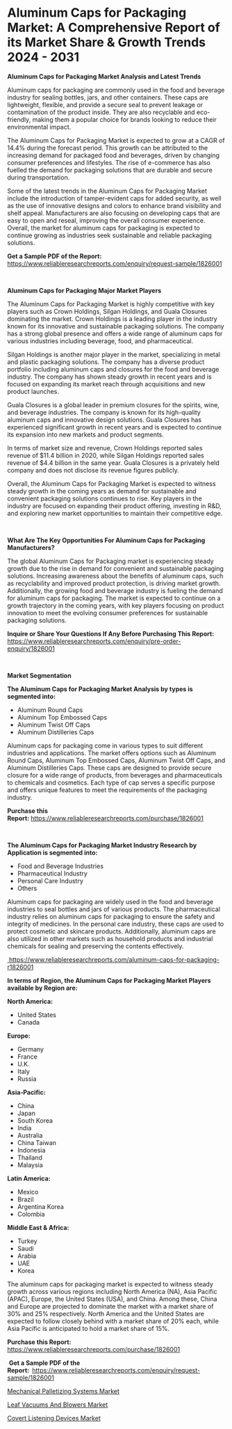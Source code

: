 <p><h1>Aluminum Caps for Packaging Market: A Comprehensive Report of its Market Share & Growth Trends 2024 - 2031</h1></p><p><strong>Aluminum Caps for Packaging Market Analysis and Latest Trends</strong></p>
<p><p>Aluminum caps for packaging are commonly used in the food and beverage industry for sealing bottles, jars, and other containers. These caps are lightweight, flexible, and provide a secure seal to prevent leakage or contamination of the product inside. They are also recyclable and eco-friendly, making them a popular choice for brands looking to reduce their environmental impact.</p><p>The Aluminum Caps for Packaging Market is expected to grow at a CAGR of 14.4% during the forecast period. This growth can be attributed to the increasing demand for packaged food and beverages, driven by changing consumer preferences and lifestyles. The rise of e-commerce has also fuelled the demand for packaging solutions that are durable and secure during transportation.</p><p>Some of the latest trends in the Aluminum Caps for Packaging Market include the introduction of tamper-evident caps for added security, as well as the use of innovative designs and colors to enhance brand visibility and shelf appeal. Manufacturers are also focusing on developing caps that are easy to open and reseal, improving the overall consumer experience. Overall, the market for aluminum caps for packaging is expected to continue growing as industries seek sustainable and reliable packaging solutions.</p></p>
<p><strong>Get a Sample PDF of the Report:&nbsp;</strong> <a href="https://www.reliableresearchreports.com/enquiry/request-sample/1826001">https://www.reliableresearchreports.com/enquiry/request-sample/1826001</a></p>
<p>&nbsp;</p>
<p><strong>Aluminum Caps for Packaging Major Market Players</strong></p>
<p><p>The Aluminum Caps for Packaging Market is highly competitive with key players such as Crown Holdings, Silgan Holdings, and Guala Closures dominating the market. Crown Holdings is a leading player in the industry known for its innovative and sustainable packaging solutions. The company has a strong global presence and offers a wide range of aluminum caps for various industries including beverage, food, and pharmaceutical.</p><p>Silgan Holdings is another major player in the market, specializing in metal and plastic packaging solutions. The company has a diverse product portfolio including aluminum caps and closures for the food and beverage industry. The company has shown steady growth in recent years and is focused on expanding its market reach through acquisitions and new product launches.</p><p>Guala Closures is a global leader in premium closures for the spirits, wine, and beverage industries. The company is known for its high-quality aluminum caps and innovative design solutions. Guala Closures has experienced significant growth in recent years and is expected to continue its expansion into new markets and product segments.</p><p>In terms of market size and revenue, Crown Holdings reported sales revenue of $11.4 billion in 2020, while Silgan Holdings reported sales revenue of $4.4 billion in the same year. Guala Closures is a privately held company and does not disclose its revenue figures publicly.</p><p>Overall, the Aluminum Caps for Packaging Market is expected to witness steady growth in the coming years as demand for sustainable and convenient packaging solutions continues to rise. Key players in the industry are focused on expanding their product offering, investing in R&D, and exploring new market opportunities to maintain their competitive edge.</p></p>
<p>&nbsp;</p>
<p><strong>What Are The Key Opportunities For Aluminum Caps for Packaging Manufacturers?</strong></p>
<p><p>The global Aluminum Caps for Packaging market is experiencing steady growth due to the rise in demand for convenient and sustainable packaging solutions. Increasing awareness about the benefits of aluminum caps, such as recyclability and improved product protection, is driving market growth. Additionally, the growing food and beverage industry is fueling the demand for aluminum caps for packaging. The market is expected to continue on a growth trajectory in the coming years, with key players focusing on product innovation to meet the evolving consumer preferences for sustainable packaging solutions.</p></p>
<p><strong>Inquire or Share Your Questions If Any Before Purchasing This Report:</strong> <a href="https://www.reliableresearchreports.com/enquiry/pre-order-enquiry/1826001">https://www.reliableresearchreports.com/enquiry/pre-order-enquiry/1826001</a></p>
<p>&nbsp;</p>
<p><strong>Market Segmentation</strong></p>
<p><strong>The Aluminum Caps for Packaging Market Analysis by types is segmented into:</strong></p>
<p><ul><li>Aluminum Round Caps</li><li>Aluminum Top Embossed Caps</li><li>Aluminum Twist Off Caps</li><li>Aluminum Distilleries Caps</li></ul></p>
<p><p>Aluminum caps for packaging come in various types to suit different industries and applications. The market offers options such as Aluminum Round Caps, Aluminum Top Embossed Caps, Aluminum Twist Off Caps, and Aluminum Distilleries Caps. These caps are designed to provide secure closure for a wide range of products, from beverages and pharmaceuticals to chemicals and cosmetics. Each type of cap serves a specific purpose and offers unique features to meet the requirements of the packaging industry.</p></p>
<p><strong>Purchase this Report:&nbsp;</strong><a href="https://www.reliableresearchreports.com/purchase/1826001">https://www.reliableresearchreports.com/purchase/1826001</a></p>
<p>&nbsp;</p>
<p><strong>The Aluminum Caps for Packaging Market Industry Research by Application is segmented into:</strong></p>
<p><ul><li>Food and Beverage Industries</li><li>Pharmaceutical Industry</li><li>Personal Care Industry</li><li>Others</li></ul></p>
<p><p>Aluminum caps for packaging are widely used in the food and beverage industries to seal bottles and jars of various products. The pharmaceutical industry relies on aluminum caps for packaging to ensure the safety and integrity of medicines. In the personal care industry, these caps are used to protect cosmetic and skincare products. Additionally, aluminum caps are also utilized in other markets such as household products and industrial chemicals for sealing and preserving the contents effectively.</p></p>
<p><a href="https://www.reliableresearchreports.com/aluminum-caps-for-packaging-r1826001">&nbsp;https://www.reliableresearchreports.com/aluminum-caps-for-packaging-r1826001</a></p>
<p><strong>In terms of Region, the Aluminum Caps for Packaging Market Players available by Region are:</strong></p>
<p>
    <p> <strong> North America: </strong>
        <ul>
            <li>United States</li>
            <li>Canada</li>
        </ul>
        </p> 
    <p> <strong> Europe: </strong>
        <ul>
            <li>Germany</li>
            <li>France</li>
            <li>U.K.</li>
            <li>Italy</li>
            <li>Russia</li>
        </ul>
        </p> 
    <p> <strong> Asia-Pacific: </strong>
        <ul>
            <li>China</li>
            <li>Japan</li>
            <li>South Korea</li>
            <li>India</li>
            <li>Australia</li>
            <li>China Taiwan</li>
            <li>Indonesia</li>
            <li>Thailand</li>
            <li>Malaysia</li>
        </ul>
        </p> 
    <p> <strong> Latin America: </strong>
        <ul>
            <li>Mexico</li>
            <li>Brazil</li>
            <li>Argentina Korea</li>
            <li>Colombia</li>
        </ul>
        </p> 
    <p> <strong> Middle East & Africa: </strong>
        <ul>
            <li>Turkey</li>
            <li>Saudi</li>
            <li>Arabia</li>
            <li>UAE</li>
            <li>Korea</li>
        </ul>
    </p>
    </p>
<p><p>The aluminum caps for packaging market is expected to witness steady growth across various regions including North America (NA), Asia Pacific (APAC), Europe, the United States (USA), and China. Among these, China and Europe are projected to dominate the market with a market share of 30% and 25% respectively. North America and the United States are expected to follow closely behind with a market share of 20% each, while Asia Pacific is anticipated to hold a market share of 15%.</p></p>
<p><strong>Purchase this Report: </strong><a href="https://www.reliableresearchreports.com/purchase/1826001">https://www.reliableresearchreports.com/purchase/1826001</a></p>
<p>&nbsp;<strong>Get a Sample PDF of the Report:&nbsp;&nbsp;</strong><a href="https://www.reliableresearchreports.com/enquiry/request-sample/1826001">https://www.reliableresearchreports.com/enquiry/request-sample/1826001</a></p>
<p><strong></strong></p>
<p><p><a href="https://view.publitas.com/reportprime-1/global-mechanical-palletizing-systems-market-status-2024-2031-and-forecast-by-region-product-end-use/">Mechanical Palletizing Systems Market</a></p><p><a href="https://github.com/lsapaaep8/Market-Research-Report-List-1/blob/main/leaf-vacuums-and-blowers-market.md">Leaf Vacuums And Blowers Market</a></p><p><a href="https://github.com/qrkceaah30/Market-Research-Report-List-1/blob/main/covert-listening-devices-market.md">Covert Listening Devices Market</a></p></p>